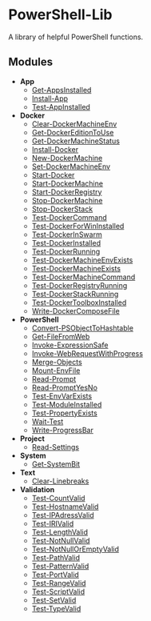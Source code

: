 # PowerShell-Lib
A library of helpful PowerShell functions.

## Modules
- **App**
  - [Get-AppsInstalled](Docs/Get-AppsInstalled.md)
  - [Install-App](Docs/Install-App.md)
  - [Test-AppInstalled](Docs/Test-AppInstalled.md)
- **Docker**
  - [Clear-DockerMachineEnv](Docs/Clear-DockerMachineEnv.md)
  - [Get-DockerEditionToUse](Docs/Get-DockerEditionToUse.md)
  - [Get-DockerMachineStatus](Docs/Get-DockerMachineStatus.md)
  - [Install-Docker](Docs/Install-Docker.md)
  - [New-DockerMachine](Docs/New-DockerMachine.md)
  - [Set-DockerMachineEnv](Docs/Set-DockerMachineEnv.md)
  - [Start-Docker](Docs/Start-Docker.md)
  - [Start-DockerMachine](Docs/Start-DockerMachine.md)
  - [Start-DockerRegistry](Docs/Start-DockerRegistry.md)
  - [Stop-DockerMachine](Docs/Stop-DockerMachine.md)
  - [Stop-DockerStack](Docs/Stop-DockerStack.md)
  - [Test-DockerCommand](Docs/Test-DockerCommand.md)
  - [Test-DockerForWinInstalled](Docs/Test-DockerForWinInstalled.md)
  - [Test-DockerInSwarm](Docs/Test-DockerInSwarm.md)
  - [Test-DockerInstalled](Docs/Test-DockerInstalled.md)
  - [Test-DockerRunning](Docs/Test-DockerRunning.md)
  - [Test-DockerMachineEnvExists](Docs/Test-DockerMachineEnvExists.md)
  - [Test-DockerMachineExists](Docs/Test-DockerMachineExists.md)
  - [Test-DockerMachineCommand](Docs/Test-DockerMachineCommand.md)
  - [Test-DockerRegistryRunning](Docs/Test-DockerRegistryRunning.md)
  - [Test-DockerStackRunning](Docs/Test-DockerStackRunning.md)
  - [Test-DockerToolboxInstalled](Docs/Test-DockerToolboxInstalled.md)
  - [Write-DockerComposeFile](Docs/Write-DockerComposeFile.md)
- **PowerShell**
  - [Convert-PSObjectToHashtable](Docs/Convert-PSObjectToHashtable.md)
  - [Get-FileFromWeb](Docs/Get-FileFromWeb.md)
  - [Invoke-ExpressionSafe](Docs/Invoke-ExpressionSafe.md)
  - [Invoke-WebRequestWithProgress](Docs/Invoke-WebRequestWithProgress.md)
  - [Merge-Objects](Docs/Merge-Objects.md)
  - [Mount-EnvFile](Docs/Mount-EnvFile.md)
  - [Read-Prompt](Docs/Read-Prompt.md)
  - [Read-PromptYesNo](Docs/Read-PromptYesNo.md)
  - [Test-EnvVarExists](Docs/Test-EnvVarExists.md)
  - [Test-ModuleInstalled](Docs/Test-ModuleInstalled.md)
  - [Test-PropertyExists](Docs/Test-PropertyExists.md)
  - [Wait-Test](Docs/Wait-Test.md)
  - [Write-ProgressBar](Docs/Write-ProgressBar.md)
- **Project**
  - [Read-Settings](Docs/Read-Settings.md)
- **System**
  - [Get-SystemBit](Docs/Get-SystemBit.md)
- **Text**
  - [Clear-Linebreaks](Docs/Clear-Linebreaks.md)
- **Validation**
  - [Test-CountValid](Docs/Test-CountValid.md)
  - [Test-HostnameValid](Docs/Test-HostnameValid.md)
  - [Test-IPAdressValid](Docs/Test-IPAdressValid.md)
  - [Test-IRIValid](Docs/Test-IRIValid.md)
  - [Test-LengthValid](Docs/Test-LengthValid.md)
  - [Test-NotNullValid](Docs/Test-NotNullValid.md)
  - [Test-NotNullOrEmptyValid](Docs/Test-NotNullOrEmptyValid.md)
  - [Test-PathValid](Docs/Test-PathValid.md)
  - [Test-PatternValid](Docs/Test-PatternValid.md)
  - [Test-PortValid](Docs/Test-PortValid.md)
  - [Test-RangeValid](Docs/Test-RangeValid.md)
  - [Test-ScriptValid](Docs/Test-ScriptValid.md)
  - [Test-SetValid](Docs/Test-SetValid.md)
  - [Test-TypeValid](Docs/Test-TypeValid.md)
